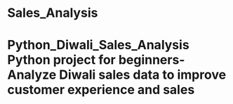 # Sales_Analysis
# Python_Diwali_Sales_Analysis Python project for beginners- Analyze Diwali sales data to improve customer experience and sales
